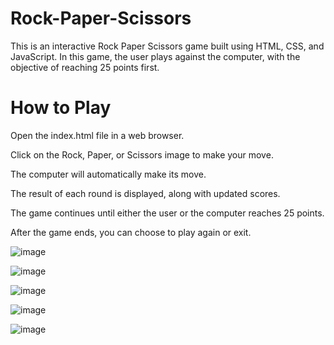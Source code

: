 # Rock-Paper-Scissors


This is an interactive Rock Paper Scissors game built using HTML, CSS, and JavaScript. In this game, the user plays against the computer, with the objective of reaching 25 points first.

# How to Play

Open the index.html file in a web browser.

Click on the Rock, Paper, or Scissors image to make your move.

The computer will automatically make its move.

The result of each round is displayed, along with updated scores.

The game continues until either the user or the computer reaches 25 points.

After the game ends, you can choose to play again or exit.




![image](https://github.com/user-attachments/assets/b3e9e539-c98d-42a5-bd3f-80a9fc889c1e)


![image](https://github.com/user-attachments/assets/b255c0ad-51dd-4d69-9bd9-4e42b4e101fe)


![image](https://github.com/user-attachments/assets/73511518-0bf2-4114-b148-cd609f87f0b3)


![image](https://github.com/user-attachments/assets/6557b84b-3640-44d3-aa80-b68181f43d77)


![image](https://github.com/user-attachments/assets/d34c67c0-fb34-4454-912c-fc324ffc5abb)

